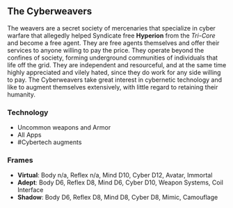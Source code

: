 ## The Cyberweavers

The weavers are a secret society of mercenaries that specialize in cyber warfare that allegedly helped Syndicate free **Hyperion** from the *Tri-Core* and become a free agent. They are free agents themselves and offer their services to anyone willing to pay the price. They operate beyond the confines of society, forming underground communities of individuals that life off the grid. They are independent and resourceful, and at the same time highly appreciated and vilely hated, since they do work for any side willing to pay. The Cyberweavers take great interest in cybernetic technology and like to augment themselves extensively, with little regard to retaining their humanity.


### Technology

- Uncommon weapons and Armor
- All Apps
- #Cybertech augments

### Frames

- **Virtual**: Body n/a, Reflex n/a, Mind D10, Cyber D12, Avatar, Immortal
- **Adept**: Body D6, Reflex D8, Mind D6, Cyber D10, Weapon Systems, Coil Interface
- **Shadow**: Body D6, Reflex D8, Mind D8, Cyber D8, Mimic, Camouflage
